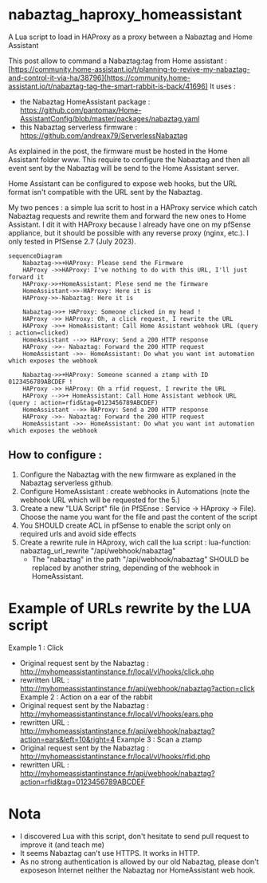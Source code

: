 # nabaztag_haproxy_homeassistant
A Lua script to load in HAProxy as a proxy between a Nabaztag and Home Assistant


This post allow to command a Nabaztag:tag from Home assistant : [https://community.home-assistant.io/t/planning-to-revive-my-nabaztag-and-control-it-via-ha/38796](https://community.home-assistant.io/t/nabaztag-tag-the-smart-rabbit-is-back/41696)
It uses : 
- the Nabaztag HomeAssistant package : https://github.com/pantomax/Home-AssistantConfig/blob/master/packages/nabaztag.yaml
- this Nabaztag serverless firmware : https://github.com/andreax79/ServerlessNabaztag

As explained in the post, the firmware must be hosted in the Home Assistant folder www. This require to configure the Nabaztag and then all event sent by the Nabaztag will be send to the Home Assistant server.

Home Assistant can be configured to expose web hooks, but the URL format isn't compatible with the URL sent by the Nabaztag.

My two pences : a simple lua scrit to host in a HAProxy service which catch Nabaztag requests and rewrite them and forward the new ones to Home Assistant.
I dit it with HAProxy because I already have one on my pfSense appliance, but it should be possible with any reverse proxy (nginx, etc.). I only tested in PfSense 2.7 (July 2023).

```mermaid
sequenceDiagram
    Nabaztag->>+HAProxy: Please send the Firmware
    HAProxy ->>HAProxy: I've nothing to do with this URL, I'll just forward it
    HAProxy->>+HomeAssistant: Plese send me the firmware
    HomeAssistant->>-HAProxy: Here it is
    HAProxy->>-Nabaztag: Here it is

    Nabaztag->>+ HAProxy: Someone clicked in my head !
    HAProxy ->> HAProxy: Oh, a click request, I rewrite the URL
    HAProxy ->>+ HomeAssistant: Call Home Assistant webhook URL (query : action=clicked)
    HomeAssistant -->> HAProxy: Send a 200 HTTP response
    HAProxy ->>- Nabaztag: Forward the 200 HTTP request
    HomeAssistant ->>- HomeAssistant: Do what you want int automation which exposes the webhook

    Nabaztag->>+HAProxy: Someone scanned a ztamp with ID 0123456789ABCDEF !
    HAProxy ->> HAProxy: Oh a rfid request, I rewrite the URL
    HAProxy -->>+ HomeAssistant: Call Home Assistant webhook URL (query : action=rfid&tag=0123456789ABCDEF)
    HomeAssistant -->> HAProxy: Send a 200 HTTP response
    HAProxy ->>- Nabaztag: Forward the 200 HTTP request
    HomeAssistant ->>- HomeAssistant: Do what you want int automation which exposes the webhook
```

## How to configure :
1. Configure the Nabaztag with the new firmware as explaned in the Nabaztag serverless github.
2. Configure HomeAssistant : create webhooks in Automations (note the webhook URL which will be requested for the 5.)
3. Create a new "LUA Script" file (in PfSEnse : Service -> HAproxy -> File). Choose the name you want for the file and past the content of the script
4. You SHOULD create ACL in pfSense to enable the script only on required urls and avoid side effects
5. Create a rewrite rule in HAproxy, wich call the lua script : lua-function: nabaztag_url_rewrite "/api/webhook/nabaztag"
    - The "nabaztag" in the path "/api/webhook/nabaztag" SHOULD be replaced by another string, depending of the webhook in HomeAssistant.

# Example of URLs rewrite by the LUA script
  Example 1 : Click
  - Original request sent by the Nabaztag : http://myhomeassistantinstance.fr/local/vl/hooks/click.php
  - rewritten URL : http://myhomeassistantinstance.fr/api/webhook/nabaztag?action=click
  Example 2 : Action on a ear of the rabbit
  - Original request sent by the Nabaztag : http://myhomeassistantinstance.fr/local/vl/hooks/ears.php
  - rewritten URL : http://myhomeassistantinstance.fr/api/webhook/nabaztag?action=ears&left=10&right=4
  Example 3 : Scan a ztamp
  - Original request sent by the Nabaztag : http://myhomeassistantinstance.fr/local/vl/hooks/rfid.php
  - rewritten URL : http://myhomeassistantinstance.fr/api/webhook/nabaztag?action=rfid&tag=0123456789ABCDEF

# Nota
- I discovered Lua with this script, don't hesitate to send pull request to improve it (and teach me)
- It seems Nabaztag can't use HTTPS. It works in HTTP.
- As no strong authentication is allowed by our old Nabaztag, please don't exposeson Internet neither the Nabaztag nor HomeAssistant web hook.
